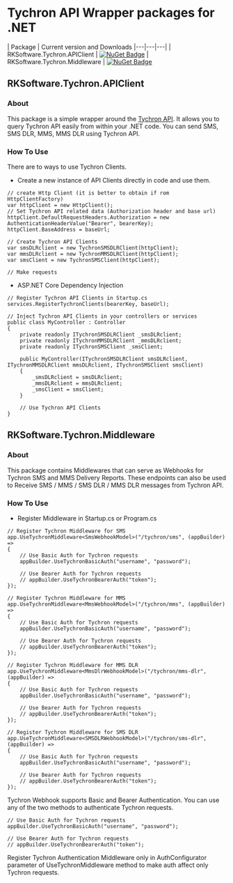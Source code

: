 # Tychron API Wrapper packages for .NET

| Package  |  Current version and Downloads
|---|---|---|
|  RKSoftware.Tychron.APIClient  | [![NuGet Badge](https://buildstats.info/nuget/RKSoftware.Tychron.APIClient)](https://www.nuget.org/packages/RKSoftware.Tychron.APIClient/)
|  RKSoftware.Tychron.Middleware |  [![NuGet Badge](https://buildstats.info/nuget/RKSoftware.Tychron.Middleware)](https://www.nuget.org/packages/RKSoftware.Tychron.Middleware/)

## RKSoftware.Tychron.APIClient

### About
This package is a simple wrapper around the [Tychron API](https://docs.tychron.info/). It allows you to query Tychron API easily from within your .NET code. You can send SMS, SMS DLR, MMS, MMS DLR using Tychron API.

### How To Use
There are to ways to use Tychron Clients.

- Create a new instance of API Clients directly in code and use them.
```
// create Http Client (it is better to obtain if rom HttpClientFactory)
var httpClient = new HttpClient();
// Set Tychron API related data (Authorization header and base url)
httpClient.DefaultRequestHeaders.Authorization = new AuthenticationHeaderValue("Bearer", bearerKey);
httpClient.BaseAddress = baseUrl;

// Create Tychron API Clients
var smsDLRclient = new TychronSMSDLRClient(httpClient);
var mmsDLRclient = new TychronMMSDLRClient(httpClient);
var smsClient = new TychronSMSClient(httpClient);

// Make requests
```
- ASP.NET Core Dependency Injection
```
// Register Tychron API Clients in Startup.cs
services.RegisterTychronClients(bearerKey, baseUrl);

// Inject Tychron API Clients in your controllers or services
public class MyController : Controller
{
    private readonly ITychronSMSDLRClient _smsDLRclient;
    private readonly ITychronMMSDLRClient _mmsDLRclient;
    private readonly ITychronSMSClient _smsClient;

    public MyController(ITychronSMSDLRClient smsDLRclient, ITychronMMSDLRClient mmsDLRclient, ITychronSMSClient smsClient)
    {
        _smsDLRclient = smsDLRclient;
        _mmsDLRclient = mmsDLRclient;
        _smsClient = smsClient;
    }

    // Use Tychron API Clients
}
```

## RKSoftware.Tychron.Middleware

### About
This package contains Middlewares that can serve as Webhooks for Tychron SMS and MMS Delivery Reports. 
These endpoints can also be used to Receive SMS / MMS / SMS DLR / MMS DLR messages from Tychron API.

### How To Use
- Register Middleware in Startup.cs or Program.cs
```
// Register Tychron Middleware for SMS
app.UseTychronMiddleware<SmsWebhookModel>("/tychron/sms", (appBuilder) =>
{
    // Use Basic Auth for Tychron requests
    appBuilder.UseTychronBasicAuth("username", "password");

    // Use Bearer Auth for Tychron requests
    // appBuilder.UseTychronBearerAuth("token");
});

// Register Tychron Middleware for MMS
app.UseTychronMiddleware<MmsWebhookModel>("/tychron/mms", (appBuilder) =>
{
    // Use Basic Auth for Tychron requests
    appBuilder.UseTychronBasicAuth("username", "password");

    // Use Bearer Auth for Tychron requests
    // appBuilder.UseTychronBearerAuth("token");
});

// Register Tychron Middleware for MMS DLR
app.UseTychronMiddleware<MmsDlrWebhookModel>("/tychron/mms-dlr", (appBuilder) =>
{
    // Use Basic Auth for Tychron requests
    appBuilder.UseTychronBasicAuth("username", "password");

    // Use Bearer Auth for Tychron requests
    // appBuilder.UseTychronBearerAuth("token");
});

// Register Tychron Middleware for SMS DLR
app.UseTychronMiddleware<SMSDLRWebhookModel>("/tychron/sms-dlr", (appBuilder) =>
{
    // Use Basic Auth for Tychron requests
    appBuilder.UseTychronBasicAuth("username", "password");

    // Use Bearer Auth for Tychron requests
    // appBuilder.UseTychronBearerAuth("token");
});
```

Tychron Webhook supports Basic and Bearer Authentication. You can use any of the two methods to authenticate Tychron requests.
```
// Use Basic Auth for Tychron requests
appBuilder.UseTychronBasicAuth("username", "password");

// Use Bearer Auth for Tychron requests
// appBuilder.UseTychronBearerAuth("token");
```

Register Tychron Authentication Middleware only in AuthConfigurator parameter of UseTychronMiddleware method to make auth affect only Tychron requests.